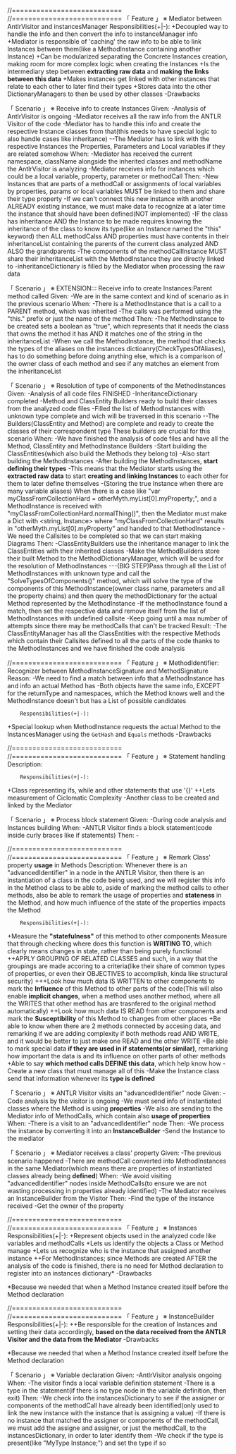 //===========================  
//===========================  「 Feature 」     ※ Mediator between AntlrVisitor and instancesManager
        Responsibilities(+|-):
+Decoupled way to handle the info and then convert the info to instanceManager info
+Mediator is responsible of 'caching' the raw info to be able to link Instances between them(like a MethodInstance containing another Instance)
+Can be modularized separating the Concrete Instances creation, making room for more complex logic when creating the Instances
+Is the intermediary step between **extracting raw data** and **making the links between this data**
+Makes instances get linked with other instances that relate to each other to later find their types
+Stores data into the other DictionaryManagers to then be used by other classes
-Drawbacks

「 Scenario 」     ※ Receive info to create Instances
Given:
        -Analysis of AntlrVisitor is ongoing
        -Mediator receives all the raw info from the ANTLR Visitor of the code 
        -Mediator has to handle this info and create the respective Instance classes from that(this needs to have special logic to also handle cases like inheritance)
        --The Mediator has to link with the respective Instances the Properties, Parameters and Local variables if they are related somehow
When:
        -Mediator has received the current namespace, className alongside the inherited classes and methodName the AntlrVisitor is analyzing
        -Mediator receives info for instances which could be a local variable, property, parameter or methodCall
Then:
        -New Instances that are parts of a methodCall or assignments of local variables by properties, params or local variables MUST be linked to them and share their type property
                -If we can't connect this new instance with another ALREADY existing instance, we must make data to recognize at a later time the instance that should have been defined(NOT implemented)
        -IF the class has inheritance AND the Instance to be made requires knowing the inheritance of the class to know its type(like an Instance named the "this" keyword) then ALL methodCalss AND properties must have contents in their inheritanceList containing the parents of the current class analyzed AND ALSO the grandparents
                -The components of the methodCallInstance MUST share their inheritanceList with the MethodInstance they are directly linked to
        -inheritanceDictionary is filled by the Mediator when processing the raw data

「 Scenario 」     ※ EXTENSION::: Receive info to create Instances:Parent method called
Given:
        -We are in the same context and kind of scenario as in the previous scenario
When:
        -There is a MethodInstance that is a call to a PARENT method, which was inherited
        -The calls was performed using the "this." prefix or just the name of the method
Then:
        -The MethodInstance to be created sets a boolean as "true", which represents that it needs the class that owns the method it has AND it matches one of the string in the inheritanceList
        -When we call the MethodInstance, the method that checks the types of the aliases on the instances dictioanry(CheckTypesOfAliases), has to do something before doing anything else, which is a comparison of the owner class of each method and see if any matches an element from the inheritanceList


「 Scenario 」     ※ Resolution of type of components of the MethodInstances
Given:
        -Analysis of all code files FINISHED
        -InheritanceDictionary completed
        -Method and ClassEntity Builders ready to build their classes from the analyzed code files
        -Filled the list of MethodInstances with unknown type complete and wich will be traversed in this scenario
        --The Builders(ClassEntity and Method) are complete and ready to create the classes of their correspondent type
                These builders are crucial for this scenario
When:
        -We have finished the analysis of code files and have all the Method, ClassEntity and MethodInstance Builders
        -Start building the ClassEntities(which also build the Methods they belong to)
        -Also start building the MethodInstances
        -After building the MethodInstances, **start defining their types**
                -This means that the Mediator starts using the **extracted raw data** to start **creating and linking Instances** to each other for them to later define themselves 
                -(Storing the true Instance when there are many variable aliases) When there is a case like "var myClassFromCollectionHard = otherMyth.myList[0].myProperty;", and a MethodInstance is received with "myClassFromCollectionHard.normalThing()", then the Mediator must make a Dict with <string, Instance> where "myClassFromCollectionHard" results in "otherMyth.myList[0].myProperty" and handed to that MethodInstance
        -We need the Callsites to be completed so that we can start making Diagrams
Then:
        -ClassEntityBuilders use the inheritance manager to link the ClassEntities with their inherited classes
        -Make the MethodBuilders store their built Method to the MethodDictionaryManager, which will be used for the resolution of MethodInstances
        ---(BIG STEP)Pass through all the List of MethodInstances with unknown type and call the "SolveTypesOfComponents()" method, which will solve the type of the components of this MethodInstance(owner class name, parameters and all the property chains) and then query the methodDictionary for the actual Method represented by the MethodInstance
                -If the methodInstance found a match, then set the respective data and remove itself from the list of MethodInstances with undefined callsite
        -Keep going until a max number of attempts since there may be methodCalls that can't be tracked
Result:
        -The ClassEntityManager has all the ClassEntities with the respective Methods which contain their Callsites defined to all the parts of the code thanks to the MethodInstances and we have finished the code analysis

//===========================   「 Feature 」     ※ MethodIdentifier: Recognizer between MethodInstanceSignature and MethodSignature
        Reason:
-We need to find a match between info that a MethodInstance has and info an actual Method has
-Both objects have the same info, EXCEPT for the returnType and namespaces, which the Method knows well and the MethodInstance doesn't but has a List of possible candidates

        Responsibilities(+|-):
+Special lookup when MethodInstance requests the actual Method to the InstancesManager using the `GetHash` and `Equals` methods
-Drawbacks


//===========================  
//===========================  「 Feature 」     ※ Statement handling
        Description:


        Responsibilities(+|-):
+Class representing ifs, while and other statements that use '{}'
++Lets measurement of Ciclomatic Complexity
-Another class to be created and linked by the Mediator


「 Scenario 」     ※ Process block statement
Given:
        -During code analysis and Instances building
When:
        -ANTLR Visitor finds a block statement(code inside curly braces like if statements)
Then:
        -

//===========================  
//===========================  「 Feature 」     ※ Remark Class' property **usage** in Methods
        Description:
Whenever there is an "advancedIdentifier" in a node in the ANTLR Visitor, then there is an instantiation of a class in the code being used, and we will register this info in the Method class to be able to, aside of marking the method calls to other methods, also be able to remark the usage of properties and **stateness** in the Method, and how much influence of the state of the properties impacts the Method

        Responsibilities(+|-):
+Measure the **"statefulness"** of this method to other components
        Measure that through checking where does this function is **WRITING TO**, which clearly means changes in state, rather than being purely functional
++APPLY GROUPING OF RELATED CLASSES and such, in a way that the groupings are made accoring to a criteria(like their share of common types of properties, or even their OBJECTIVES to accomplish, kinda like structural security)
+++Look how much data IS WRITTEN to other components to mark the **Influence** of this Method to other parts of the code(This will also enable **implicit changes**, when a method uses another method, where all the WRITES that other method has are trasnfered to the original method automatically)
++Look how much data IS READ from other components and mark the **Susceptibility** of this Method to changes from other places
+Be able to know when there are 2 methods connected by accesing data, and remarking if we are adding complexity if both methods read AND WRITE, and it would be better to just make one READ and the other WRITE
+Be able to mark special data **if they are used in if statements(or similar)**, remarking how important the data is and its influence on other parts of other methods
+Able to say **which method calls DEFINE this data**, which help know how 
-Create a new class that must manage all of this
-Make the Instance class send that information whenever its **type is defined**


「 Scenario 」     ※ ANTLR Visitor visits an "advancedIdentifier" node
Given:
        -Code analysis by the visitor is ongoing
        -We must send info of instantiated classes where the Method is using **properties**
        -We also are sending to the Mediator info of MethodCalls, which contain also **usage of properties**
When:
        -There is a visit to an "advancedIdentifier" node
Then:
        -We process the instance by converting it into an **InstanceBuilder**
        -Send the Instance to the mediator

「 Scenario 」     ※ Mediator receives a class' property
Given:
        -The previous scenario happened
        -There are methodCall converted into MethodInstances in the same Mediator(which means there are properties of instantiated classes already being **defined**)
When:
        -We avoid visiting "advancedIdentifier" nodes inside MethodCalls(to ensure we are not wasting processing in properties already identified)
        -The Mediator receives an InstanceBuilder from the Visitor 
Then:
        -Find the type of the instance received
        -Get the owner of the property















//===========================  
//===========================  「 Feature 」     ※ Instances
        Responsibilities(+|-):
+Represent objects used in the analyzed code like variables and methodCalls
+Lets us identify the objects a Class or Method manage
+Lets us recognize who is the instance that assigned another instance
++For MethodInstances; since Methods are created AFTER the analysis of the code is finished, there is no need for Method declaration to register into an instances dictionary*
-Drawbacks

*Because we needed that when a Method Instance created itself before the Method declaration

//===========================  
//===========================  「 Feature 」     ※ InstanceBuilder
        Responsibilities(+|-):
++Be responsible for the creation of Instances and setting their data accordingly, **based on the data received from the ANTLR Visitor and the data from the Mediator**
-Drawbacks

*Because we needed that when a Method Instance created itself before the Method declaration

「 Scenario 」     ※ Variable declaration
Given:
        -AntlrVisitor analysis ongoing
When:
        -The visitor finds a local variable definition statement
        -There is a type in the statement(if there is no type node in the variable definition, then exit)
Then:
        -We check into the instancesDictionary to see if the assigner or components of the methodCall have already been 
        identified(only used to link the new instance with the instance that is assigning a value)
        -If there is no instance that matched the assigner or components of the methodCall, we must add the assigne and assigner, or just the methodCall, to the instancesDictionary, in order to later identify them
        -We check if the type is present(like "MyType Instance;") and set the type if so

